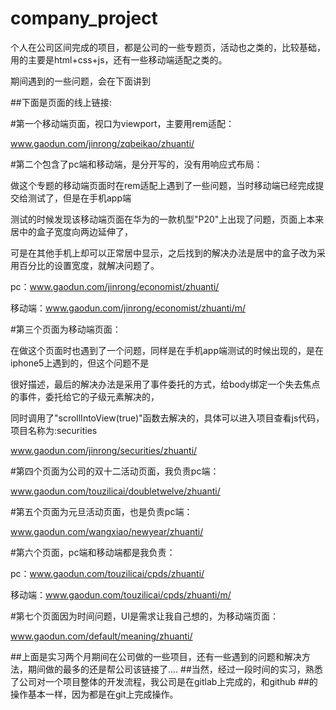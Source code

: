 # company_project
个人在公司区间完成的项目，都是公司的一些专题页，活动也之类的，比较基础，用的主要是html+css+js，还有一些移动端适配之类的。

期间遇到的一些问题，会在下面讲到

##下面是页面的线上链接:

#第一个移动端页面，视口为viewport，主要用rem适配：

www.gaodun.com/jinrong/zqbeikao/zhuanti/

#第二个包含了pc端和移动端，是分开写的，没有用响应式布局：

做这个专题的移动端页面时在rem适配上遇到了一些问题，当时移动端已经完成提交给测试了，但是在手机app端

测试的时候发现该移动端页面在华为的一款机型"P20"上出现了问题，页面上本来居中的盒子宽度向两边延伸了，

可是在其他手机上却可以正常居中显示，之后找到的解决办法是居中的盒子改为采用百分比的设置宽度，就解决问题了。

pc：www.gaodun.com/jinrong/economist/zhuanti/

移动端：www.gaodun.com/jinrong/economist/zhuanti/m/

#第三个页面为移动端页面：

在做这个页面时也遇到了一个问题，同样是在手机app端测试的时候出现的，是在iphone5上遇到的，但这个问题不是

很好描述，最后的解决办法是采用了事件委托的方式，给body绑定一个失去焦点的事件，委托给它的子级元素解决的，

同时调用了"scrollIntoView(true)"函数去解决的，具体可以进入项目查看js代码，项目名称为:securities

www.gaodun.com/jinrong/securities/zhuanti/

#第四个页面为公司的双十二活动页面，我负责pc端：

www.gaodun.com/touzilicai/doubletwelve/zhuanti/

#第五个页面为元旦活动页面，也是负责pc端：

www.gaodun.com/wangxiao/newyear/zhuanti/

#第六个页面，pc端和移动端都是我负责：

pc：www.gaodun.com/touzilicai/cpds/zhuanti/

移动端：www.gaodun.com/touzilicai/cpds/zhuanti/m/

#第七个页面因为时间问题，UI是需求让我自己想的，为移动端页面：

www.gaodun.com/default/meaning/zhuanti/

##上面是实习两个月期间在公司做的一些项目，还有一些遇到的问题和解决方法，期间做的最多的还是帮公司该链接了....
##当然，经过一段时间的实习，熟悉了公司对一个项目整体的开发流程，我公司是在gitlab上完成的，和github
##的操作基本一样，因为都是在git上完成操作。

